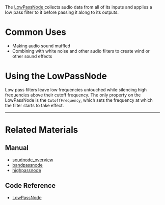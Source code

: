 The [ LowPassNode ](https://github.com/PlasmaEngine/PlasmaDocs/blob/master/code_reference/class_reference/lowpassnode.markdown) collects audio data from all of its inputs and applies a low pass filter to it before passing it along to its outputs.

 # Common Uses

- Making audio sound muffled
- Combining with white noise and other audio filters to create wind or other sound effects

 # Using the LowPassNode 

Low pass filters leave low frequencies untouched while silencing high frequencies above their cutoff frequency. The only property on the LowPassNode is the `CutoffFrequency`, which sets the frequency at which the filter starts to take effect.

---
 # Related Materials
 ## Manual
- [soudnode_overview](https://github.com/PlasmaEngine/PlasmaDocs/blob/master/plasma_editor_documentation/plasmamanual/audio/soundnode/soudnode_overview.markdown)
- [bandpassnode](https://github.com/PlasmaEngine/PlasmaDocs/blob/master/plasma_editor_documentation/plasmamanual/audio/soundnode/bandpassnode.markdown)
- [highpassnode](https://github.com/PlasmaEngine/PlasmaDocs/blob/master/plasma_editor_documentation/plasmamanual/audio/soundnode/highpassnode.markdown)

 ## Code Reference
- [ LowPassNode ](https://github.com/PlasmaEngine/PlasmaDocs/blob/master/code_reference/class_reference/lowpassnode.markdown) 

 